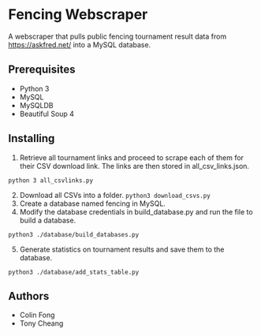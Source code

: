 # Fencing Webscraper
A webscraper that pulls public fencing tournament result data from https://askfred.net/ into a MySQL database.

## Prerequisites
* Python 3
* MySQL
* MySQLDB
* Beautiful Soup 4

## Installing
1. Retrieve all tournament links and proceed to scrape each of them for their CSV download link. The links are then stored in    all_csv_links.json.
```
python 3 all_csvlinks.py
```
2. Download all CSVs into a folder.
`python3 download_csvs.py`
3. Create a database named fencing in MySQL.
4. Modify the database credentials in build_database.py and run the file to build a database.
```
python3 ./database/build_databases.py
```
5. Generate statistics on tournament results and save them to the database.
 ```
 python3 ./database/add_stats_table.py
 ```

## Authors
* Colin Fong
* Tony Cheang
  
